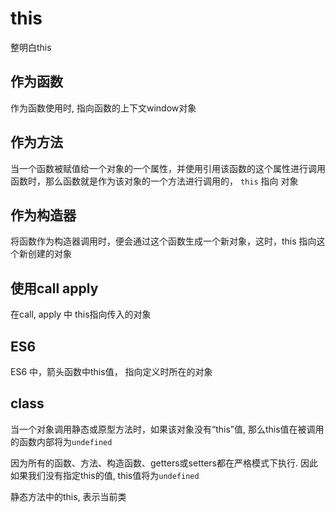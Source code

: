 # this

整明白this

## 作为函数

作为函数使用时, 指向函数的上下文window对象

## 作为方法

当一个函数被赋值给一个对象的一个属性，并使用引用该函数的这个属性进行调用函数时，那么函数就是作为该对象的一个方法进行调用的， `this` 指向 对象

## 作为构造器

将函数作为构造器调用时，便会通过这个函数生成一个新对象，这时，this 指向这个新创建的对象

## 使用call apply

在call, apply 中 this指向传入的对象

## ES6

ES6 中，箭头函数中this值， 指向定义时所在的对象

## class

当一个对象调用静态或原型方法时，如果该对象没有“this”值, 那么this值在被调用的函数内部将为`undefined`

因为所有的函数、方法、构造函数、getters或setters都在严格模式下执行. 因此如果我们没有指定this的值, this值将为`undefined`

静态方法中的this, 表示当前类
